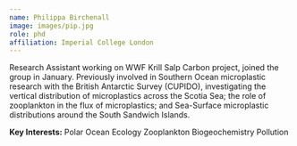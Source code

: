 ```yaml
---
name: Philippa Birchenall
image: images/pip.jpg
role: phd
affiliation: Imperial College London
---
```


Research Assistant working on WWF Krill Salp Carbon project, joined the group in January. Previously involved in Southern Ocean microplastic research with the British Antarctic Survey (CUPIDO), investigating the vertical distribution of microplastics across the Scotia Sea; the role of zooplankton in the flux of microplastics; and Sea-Surface microplastic distributions around the South Sandwich Islands. 

**Key Interests:**
Polar Ocean Ecology
Zooplankton
Biogeochemistry
Pollution
